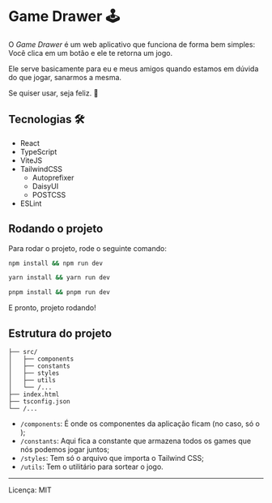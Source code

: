 # Game Drawer 🕹️

O *Game Drawer* é um web aplicativo que funciona de forma bem
simples: Você clica em um botão e ele te retorna um jogo.

Ele serve basicamente para eu e meus amigos quando estamos em dúvida
do que jogar, sanarmos a mesma.

Se quiser usar, seja feliz. 🤝

## Tecnologias 🛠️

- React
- TypeScript
- ViteJS
- TailwindCSS
   - Autoprefixer
   - DaisyUI
   - POSTCSS
- ESLint

## Rodando o projeto

Para rodar o projeto, rode o seguinte comando:

```bash
npm install && npm run dev
```

```bash
yarn install && yarn run dev
```

```bash
pnpm install && pnpm run dev
```

E pronto, projeto rodando!

## Estrutura do projeto

```
├── src/
│   ├── components
│   ├── constants
│   ├── styles
│   ├── utils
│   └── /...
├── index.html
├── tsconfig.json
└── /...
```

- `/components`: É onde os componentes da aplicação ficam (no caso, só o <Card/>);
- `/constants`: Aqui fica a constante que armazena todos os games que nós podemos jogar juntos;
- `/styles`: Tem só o arquivo que importa o Tailwind CSS;
- `/utils`: Tem o utilitário para sortear o jogo.

---

Licença: MIT